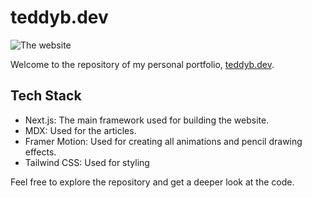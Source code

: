 # teddyb.dev

![The website](https://ucarecdn.com/e5a41413-0e49-4bb5-b372-be6b06898eea/the_website.png)

Welcome to the repository of my personal portfolio, [teddyb.dev](https://www.teddyb.dev).

## Tech Stack

- Next.js: The main framework used for building the website.
- MDX: Used for the articles.
- Framer Motion: Used for creating all animations and pencil drawing effects.
- Tailwind CSS: Used for styling

Feel free to explore the repository and get a deeper look at the code.

